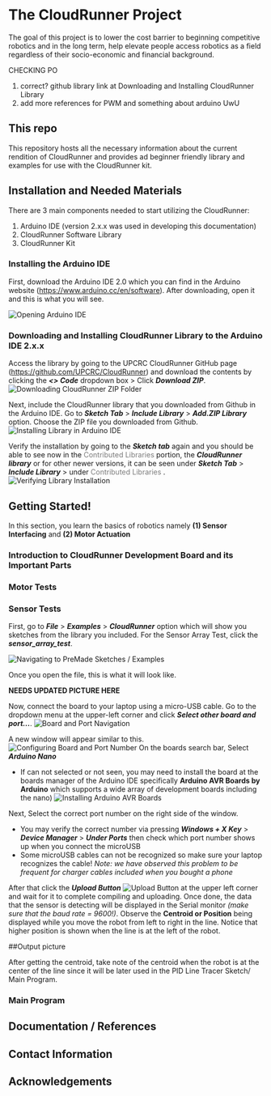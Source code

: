 [grayTextColor]: #7C7C7C

# The CloudRunner Project
The goal of this project is to lower the cost barrier to beginning competitive robotics
and in the long term, help elevate people access robotics as a field regardless of their
socio-economic and financial background. 

CHECKING PO 
1. correct? github library link at Downloading and Installing CloudRunner Library
2. add more references for PWM and something about arduino UwU

## This repo
This repository hosts all the necessary information about the current rendition of CloudRunner and provides ad 
beginner friendly library and examples for use with the CloudRunner kit. 

## Installation and Needed Materials 
There are  3 main components needed to start utilizing the CloudRunner: 
1. Arduino IDE (version 2.x.x was used in developing this documentation)
2. CloudRunner Software Library
3. CloudRunner Kit

### Installing the Arduino IDE
First, download the Arduino IDE 2.0 which you can find in the Arduino website (https://www.arduino.cc/en/software).  After downloading, open it and this is what you will see. 

![Opening Arduino IDE](<Images-ReadME/Arduino Start Up.png>)

### Downloading and Installing CloudRunner Library to the Arduino IDE 2.x.x
Access the library by going to the UPCRC CloudRunner GitHub page (https://github.com/UPCRC/CloudRunner) and download the contents by clicking the ***<> Code*** dropdown box > Click ***Download ZIP***.
![Downloading CloudRunner ZIP Folder](<Images-ReadME/Downloading CloudRunner Library.png>)

Next, include the CloudRunner library that you downloaded from Github in the Arduino IDE. Go to ***Sketch Tab*** >  ***Include Library*** > ***Add.ZIP Library*** option. Choose the ZIP file you downloaded from Github.
![Installing Library in Arduino IDE](<Images-ReadME/Installing ZIP Folder.png>)

Verify the installation by going to the ***Sketch tab*** again and you should be able to see now in the <span style='color: #7C7C7C;'> Contributed Libraries </span> portion, the ***CloudRunner library*** or for other newer versions, it can be seen under ***Sketch Tab*** >  ***Include Library*** > under <span style='color: #7C7C7C;'> Contributed Libraries </span>.
![Verifying Library Installation](<Images-ReadME/Verifying Library Installation.png>)


## Getting Started!
In this section, you learn the basics of robotics namely **(1) Sensor Interfacing** and **(2) Motor Actuation**

### Introduction to CloudRunner Development Board and its Important Parts

### Motor Tests

### Sensor Tests
First, go to ***File*** > ***Examples*** > ***CloudRunner*** option which will show you sketches from the library you included. For the Sensor Array Test, click the ***sensor_array_test***.

![Navigating to PreMade Sketches / Examples](<Images-ReadME/Navigating to Sensor Example.PNG>)

Once you open the file, this is what it will look like.
 
**NEEDS UPDATED PICTURE HERE**

Now, connect the board to your laptop using a micro-USB cable. Go to the dropdown menu at the upper-left corner and click ***Select other board and port...***.
![Board and Port Navigation](<Images-ReadME/Board and Port.PNG>)

A new window will appear similar to this.
![Configuring Board and Port Number](<Images-ReadME/Configuring Board and Port Number.PNG>)
On the boards search bar, Select ***Arduino Nano*** 

* If can not selected or not seen, you may need to install the board at the boards manager of the Arduino IDE specifically **Arduino AVR Boards by Arduino** which supports a wide array of development boards including the nano)
    ![Installing Arduino AVR Boards](<Images-ReadME/Installing Supported Boards.PNG>)

Next, Select the correct port number on the right side of the window.
* You may verify the correct number via pressing ***Windows + X Key*** > ***Device Manager*** > ***Under Ports*** then check which port number shows up when you connect the microUSB
* Some microUSB cables can not be recognized so make sure your laptop recognizes the cable! *Note: we have observed this problem to be frequent for charger cables included when you bought a phone*

After that click the ***Upload Button*** ![Upload Button](<Images-ReadME/Upload Button.PNG>) at the upper left corner and wait for it to complete compiling and uploading. Once done, the data that the sensor is detecting will be displayed in the Serial monitor *(make sure that the baud rate = 9600!)*. Observe the **Centroid or Position** being displayed while you move the robot from left to right in the line. Notice that higher position is shown when the line is at the left of the robot. 

##Output picture

After getting the centroid, take note of the centroid when the robot is at the center of the line since it will be later used in the PID Line Tracer Sketch/ Main Program. 
### Main Program

## Documentation / References

## Contact Information

## Acknowledgements


